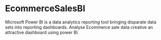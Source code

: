 # EcommerceSalesBI
Microsoft Power BI is a data analytics reporting tool bringing disparate data sets into reporting dashboards. Analyse Ecommerce sale data creative an attractive dashboard using power BI.
